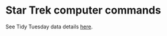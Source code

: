 # Star Trek computer commands

See Tidy Tuesday data details [here](https://github.com/rfordatascience/tidytuesday/tree/master/data/2021/2021-08-17).